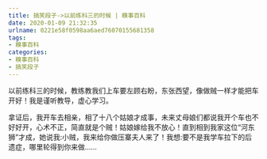 ```yaml
---
title: 搞笑段子->以前练科三的时候 | 糗事百科
date: 2020-01-09 21:32:35
urlname: 0221e58f0598aa6aed76070155681358
tags: 
- 糗事百科
categories:
- 糗事百科
- 搞笑段子
---
```

以前练科三的时候，教练教我们上车要左顾右盼，东张西望，像做贼一样才能把车开好！我是谨听教导，虚心学习。

拿证后，我开车去相亲，相了十八个姑娘才成事，未来丈母娘们都说我开个车也不好好开，心术不正，简直就是个贼！姑娘嫁给我不放心！直到相到我家这位“河东狮”才成，她说我:小贼，我来给你做压寨夫人来了！我想:要不是我学车拉下的后遗症，哪里轮得到你来做……


